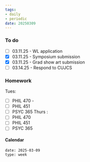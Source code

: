 ```yaml
---
tags:
- daily
- periodic
date: 20250309
---
```


### To do
- [ ] 03.11.25 - WL application
- [x] 03.11.25 - Symposium submission 
- [x] 03.11.25 - Grad show art submission 
- [ ] 03.14.25 - Respond to CUJCS

### Homework
Tues:
- [ ] PHIL 470 - 
- [ ] PHIL 451
- [ ] PSYC 365
Thurs :
- [ ] PHIL 470
- [ ] PHIL 451
- [ ] PSYC 365
#### Calendar
```gEvent
date: 2025-03-09
type: week
```


